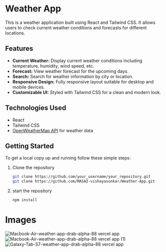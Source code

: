 # Weather App

This is a weather application built using React and Tailwind CSS. It allows users to check current weather conditions and forecasts for different locations.

## Features

- **Current Weather:** Display current weather conditions including temperature, humidity, wind speed, etc.
- **Forecast:** View weather forecast for the upcoming days.
- **Search:** Search for weather information by city or location.
- **Responsive Design:** Fully responsive layout suitable for desktop and mobile devices.
- **Customizable UI:** Styled with Tailwind CSS for a clean and modern look.

## Technologies Used

- React
- Tailwind CSS
- [OpenWeatherMap API](https://openweathermap.org/api) for weather data

## Getting Started

To get a local copy up and running follow these simple steps:

1. Clone the repository
   ```sh
   git clone https://github.com/your_username/your_repository.git
   git clone https://github.com/MASAI-vishayasonkar/Weather-App.git
2. start the repository
   ```sh
   npm install
# Images
![Macbook-Air-weather-app-drab-alpha-88 vercel app](https://github.com/uttammane1/Weather-App/assets/151371801/5ceca9eb-11ea-48e0-90da-bc3dd8040124)
</br>
![Macbook-Air-weather-app-drab-alpha-88 vercel app (1)](https://github.com/uttammane1/Weather-App/assets/151371801/2d9ee152-65b3-45b8-b3ba-1de85fc4b2af)
![Galaxy-Tab-S7-weather-app-drab-alpha-88 vercel app](https://github.com/uttammane1/Weather-App/assets/151371801/e04e6301-12fe-4d6c-9249-a1ea01955976)
